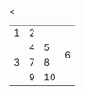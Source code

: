 <<!DOCTYPE html>
<html>
<head>
	<title>Problem 7</title>
</head>
<body>
	<table>
		<tr>
			<td>1</td>
			<td colspan="3">2</td>
		</tr>
		<tr>
			<td rowspan="3">3</td>
			<td>4</td>
			<td>5</td>
			<td rowspan="2">6</td>
		</tr>
		<tr>
			<td>7</td>
			<td>8</td>
		</tr>
		<tr>
			<td rowspan="2">9</td>
			<td>10</td>
		</tr>
	</table>
</body>
</html>